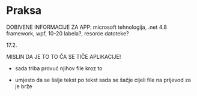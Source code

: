 # Praksa

DOBIVENE INFORMACIJE ZA APP: microsoft tehnologija, .net 4.8 framework, wpf, 10-20 labela?, resorce datoteke?

17.2.

MISLIN DA JE TO TO ČA SE TIČE APLIKACIJE! 

- sada triba provuć njihov file kroz to

- umjesto da se šalje tekst po tekst sada se šačje cijeli file na prijevod za je brže
